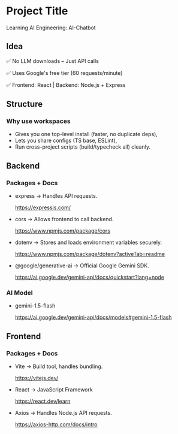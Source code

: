 # Project Title

Learning AI Engineering: AI-Chatbot

## Idea
✅ No LLM downloads – Just API calls

✅ Uses Google's free tier (60 requests/minute)

✅ Frontend: React | Backend: Node.js + Express

## Structure

### Why use workspaces

- Gives you one top-level install (faster, no duplicate deps),
- Lets you share configs (TS base, ESLint),
- Run cross-project scripts (build/typecheck all) cleanly.

## Backend

### Packages + Docs
- express → Handles API requests.

  https://expressjs.com/

- cors → Allows frontend to call backend.

  https://www.npmjs.com/package/cors

- dotenv → Stores and loads environment variables securely.

  https://www.npmjs.com/package/dotenv?activeTab=readme

- @google/generative-ai → Official Google Gemini SDK.

  https://ai.google.dev/gemini-api/docs/quickstart?lang=node

### AI Model
- gemini-1.5-flash

  https://ai.google.dev/gemini-api/docs/models#gemini-1.5-flash

## Frontend

### Packages + Docs
- Vite → Build tool, handles bundling.

  https://vitejs.dev/

- React → JavaScript Framework

  https://react.dev/learn

- Axios → Handles Node.js API requests.

  https://axios-http.com/docs/intro
